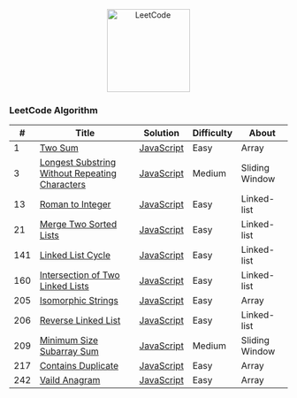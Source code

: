<!-- Badge for License -->
<div align="center">
  <img src="https://uploads-ssl.webflow.com/60d29cc33f302e8be91cf0e2/60e828b528b05b0b34e7be70_5fa8ee0b97a884356c11cd69_meta%2520image%2520(42).jpeg" alt="LeetCode" height="150px" >
</div>

### LeetCode Algorithm


| # | Title | Solution | Difficulty | About |
|---| ----- | -------- | ---------- | ------- | 
|1|[Two Sum](https://leetcode.com/problems/two-sum/description/) | [JavaScript](./JavaScriptLeetCode/Easy/Two%20Sum/index.js)|Easy| Array |
|3|[Longest Substring Without Repeating Characters](https://leetcode.com/problems/longest-substring-without-repeating-characters/) | [JavaScript](./Algorithms/Medium/Longest%20Substring%20Without%20Repeating%20Characters/index.js)|Medium| Sliding Window |
|13|[Roman to Integer](https://leetcode.com/problems/roman-to-integer/) | [JavaScript](./Algorithms/Easy/Intersection%20of%20Two%20Linked%20Lists/index.js)|Easy| Linked-list |
|21|[Merge Two Sorted Lists](https://leetcode.com/problems/merge-two-sorted-lists/) | [JavaScript](./Algorithms/Easy/Merge%20Two%20Sorted%20Lists/index.js)|Easy| Linked-list |
|141|[Linked List Cycle](https://leetcode.com/problems/linked-list-cycle/) | [JavaScript](./Algorithms/Easy/Linked%20List%20Cycle)|Easy| Linked-list |
|160|[Intersection of Two Linked Lists](https://leetcode.com/problems/linked-list-cycle/) | [JavaScript](./Algorithms/Easy/Intersection%20of%20Two%20Linked%20Lists/index.js)|Easy| Linked-list |
|205|[Isomorphic Strings](https://leetcode.com/problems/isomorphic-strings/) | [JavaScript](./Algorithms/Easy/Isomorphic%20Strings/index.js)|Easy| Array |
|206|[Reverse Linked List](https://leetcode.com/problems/reverse-linked-list/) | [JavaScript](./Algorithms/Easy/Reverse%20Linked%20List/index.js)|Easy| Linked-list |
|209|[Minimum Size Subarray Sum](https://leetcode.com/problems/minimum-size-subarray-sum/) | [JavaScript](./Algorithms/Medium/Minimum%20Size%20Subarray%20Sum/index.js)|Medium| Sliding Window |
|217|[Contains Duplicate](https://leetcode.com/problems/contains-duplicate/) | [JavaScript](./Algorithms/Easy/Contains%20Duplicate/index.js)|Easy| Array |
|242|[Vaild Anagram](https://leetcode.com/problems/valid-anagram/) | [JavaScript](./Algorithms/Easy/Vaild%20Anagram/index.js)|Easy| Array |
